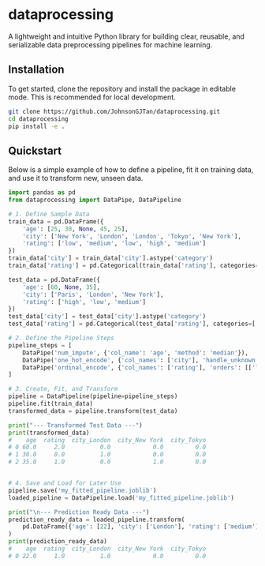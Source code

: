 # dataprocessing

A lightweight and intuitive Python library for building clear, reusable, and serializable data preprocessing pipelines for machine learning.

## Installation

To get started, clone the repository and install the package in editable mode. This is recommended for local development.

```bash
git clone https://github.com/JohnsonGJTan/dataprocessing.git
cd dataprocessing
pip install -e .
```

## Quickstart

Below is a simple example of how to define a pipeline, fit it on training data, and use it to transform new, unseen data.

```python
import pandas as pd
from dataprocessing import DataPipe, DataPipeline

# 1. Define Sample Data
train_data = pd.DataFrame({
    'age': [25, 30, None, 45, 25],
    'city': ['New York', 'London', 'London', 'Tokyo', 'New York'],
    'rating': ['low', 'medium', 'low', 'high', 'medium']
})
train_data['city'] = train_data['city'].astype('category')
train_data['rating'] = pd.Categorical(train_data['rating'], categories=['low', 'medium', 'high'], ordered=True)

test_data = pd.DataFrame({
    'age': [60, None, 35],
    'city': ['Paris', 'London', 'New York'],
    'rating': ['high', 'low', 'medium']
})
test_data['city'] = test_data['city'].astype('category')
test_data['rating'] = pd.Categorical(test_data['rating'], categories=['low', 'medium', 'high'], ordered=True)

# 2. Define the Pipeline Steps
pipeline_steps = [
    DataPipe('num_impute', {'col_name': 'age', 'method': 'median'}),
    DataPipe('one_hot_encode', {'col_names': ['city'], 'handle_unknown': 'ignore'}),
    DataPipe('ordinal_encode', {'col_names': ['rating'], 'orders': [['low', 'medium', 'high']]})
]

# 3. Create, Fit, and Transform
pipeline = DataPipeline(pipeline=pipeline_steps)
pipeline.fit(train_data)
transformed_data = pipeline.transform(test_data)

print("--- Transformed Test Data ---")
print(transformed_data)
#    age  rating  city_London  city_New York  city_Tokyo
# 0 60.0     2.0          0.0            0.0         0.0
# 1 30.0     0.0          1.0            0.0         0.0
# 2 35.0     1.0          0.0            1.0         0.0


# 4. Save and Load for Later Use
pipeline.save('my_fitted_pipeline.joblib')
loaded_pipeline = DataPipeline.load('my_fitted_pipeline.joblib')

print("\n--- Prediction Ready Data ---")
prediction_ready_data = loaded_pipeline.transform(
    pd.DataFrame({'age': [22], 'city': ['London'], 'rating': ['medium']})
)
print(prediction_ready_data)
#    age  rating  city_London  city_New York  city_Tokyo
# 0 22.0     1.0          1.0            0.0         0.0
```